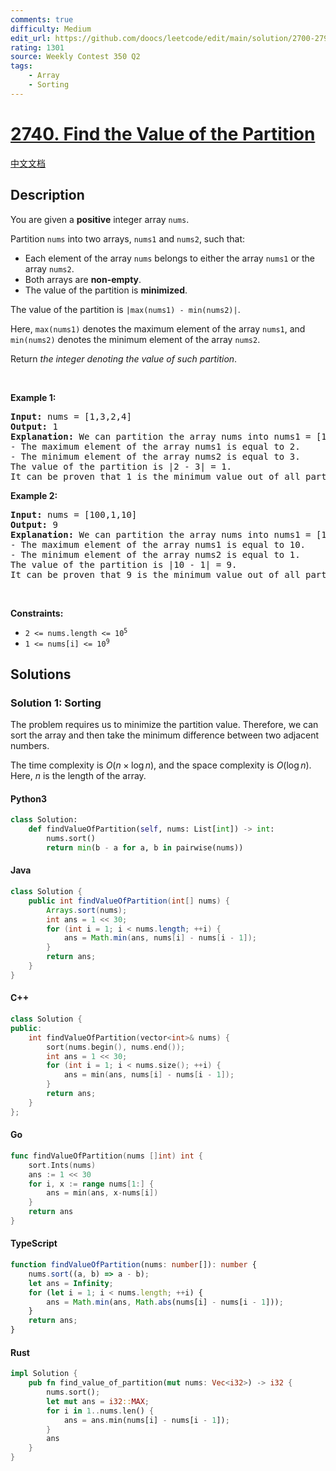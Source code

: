 ```yaml
---
comments: true
difficulty: Medium
edit_url: https://github.com/doocs/leetcode/edit/main/solution/2700-2799/2740.Find%20the%20Value%20of%20the%20Partition/README_EN.md
rating: 1301
source: Weekly Contest 350 Q2
tags:
    - Array
    - Sorting
---
```


<!-- problem:start -->

# [2740. Find the Value of the Partition](https://leetcode.com/problems/find-the-value-of-the-partition)

[中文文档](/solution/2700-2799/2740.Find%20the%20Value%20of%20the%20Partition/README.md)

## Description

<!-- description:start -->

<p>You are given a <strong>positive</strong> integer array <code>nums</code>.</p>

<p>Partition <code>nums</code> into two arrays,&nbsp;<code>nums1</code> and <code>nums2</code>, such that:</p>

<ul>
	<li>Each element of the array <code>nums</code> belongs to either the array <code>nums1</code> or the array <code>nums2</code>.</li>
	<li>Both arrays are <strong>non-empty</strong>.</li>
	<li>The value of the partition is <strong>minimized</strong>.</li>
</ul>

<p>The value of the partition is <code>|max(nums1) - min(nums2)|</code>.</p>

<p>Here, <code>max(nums1)</code> denotes the maximum element of the array <code>nums1</code>, and <code>min(nums2)</code> denotes the minimum element of the array <code>nums2</code>.</p>

<p>Return <em>the integer denoting the value of such partition</em>.</p>

<p>&nbsp;</p>
<p><strong class="example">Example 1:</strong></p>

<pre>
<strong>Input:</strong> nums = [1,3,2,4]
<strong>Output:</strong> 1
<strong>Explanation:</strong> We can partition the array nums into nums1 = [1,2] and nums2 = [3,4].
- The maximum element of the array nums1 is equal to 2.
- The minimum element of the array nums2 is equal to 3.
The value of the partition is |2 - 3| = 1. 
It can be proven that 1 is the minimum value out of all partitions.
</pre>

<p><strong class="example">Example 2:</strong></p>

<pre>
<strong>Input:</strong> nums = [100,1,10]
<strong>Output:</strong> 9
<strong>Explanation:</strong> We can partition the array nums into nums1 = [10] and nums2 = [100,1].
- The maximum element of the array nums1 is equal to 10.
- The minimum element of the array nums2 is equal to 1.
The value of the partition is |10 - 1| = 9.
It can be proven that 9 is the minimum value out of all partitions.
</pre>

<p>&nbsp;</p>
<p><strong>Constraints:</strong></p>

<ul>
	<li><code>2 &lt;= nums.length &lt;= 10<sup>5</sup></code></li>
	<li><code>1 &lt;= nums[i] &lt;= 10<sup>9</sup></code></li>
</ul>

<!-- description:end -->

## Solutions

<!-- solution:start -->

### Solution 1: Sorting

The problem requires us to minimize the partition value. Therefore, we can sort the array and then take the minimum difference between two adjacent numbers.

The time complexity is $O(n \times \log n)$, and the space complexity is $O(\log n)$. Here, $n$ is the length of the array.

<!-- tabs:start -->

#### Python3

```python
class Solution:
    def findValueOfPartition(self, nums: List[int]) -> int:
        nums.sort()
        return min(b - a for a, b in pairwise(nums))
```

#### Java

```java
class Solution {
    public int findValueOfPartition(int[] nums) {
        Arrays.sort(nums);
        int ans = 1 << 30;
        for (int i = 1; i < nums.length; ++i) {
            ans = Math.min(ans, nums[i] - nums[i - 1]);
        }
        return ans;
    }
}
```

#### C++

```cpp
class Solution {
public:
    int findValueOfPartition(vector<int>& nums) {
        sort(nums.begin(), nums.end());
        int ans = 1 << 30;
        for (int i = 1; i < nums.size(); ++i) {
            ans = min(ans, nums[i] - nums[i - 1]);
        }
        return ans;
    }
};
```

#### Go

```go
func findValueOfPartition(nums []int) int {
	sort.Ints(nums)
	ans := 1 << 30
	for i, x := range nums[1:] {
		ans = min(ans, x-nums[i])
	}
	return ans
}
```

#### TypeScript

```ts
function findValueOfPartition(nums: number[]): number {
    nums.sort((a, b) => a - b);
    let ans = Infinity;
    for (let i = 1; i < nums.length; ++i) {
        ans = Math.min(ans, Math.abs(nums[i] - nums[i - 1]));
    }
    return ans;
}
```

#### Rust

```rust
impl Solution {
    pub fn find_value_of_partition(mut nums: Vec<i32>) -> i32 {
        nums.sort();
        let mut ans = i32::MAX;
        for i in 1..nums.len() {
            ans = ans.min(nums[i] - nums[i - 1]);
        }
        ans
    }
}
```

<!-- tabs:end -->

<!-- solution:end -->

<!-- problem:end -->

